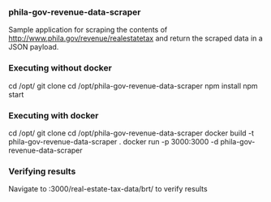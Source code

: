 ### phila-gov-revenue-data-scraper

Sample application for scraping the contents of http://www.phila.gov/revenue/realestatetax and return the scraped data in a JSON payload.

### Executing without docker

cd /opt/
git clone <giturl>
cd /opt/phila-gov-revenue-data-scraper
npm install
npm start

### Executing with docker

cd /opt/
git clone <giturl>
cd /opt/phila-gov-revenue-data-scraper
docker build -t phila-gov-revenue-data-scraper .
docker run -p 3000:3000 -d phila-gov-revenue-data-scraper

### Verifying results

Navigate to <yourserver>:3000/real-estate-tax-data/brt/<accountNumber> to verify results

